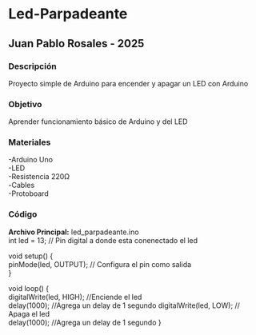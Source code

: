 # Led-Parpadeante
## Juan Pablo Rosales - 2025
### Descripción
Proyecto simple de Arduino para encender y apagar un LED con Arduino
### Objetivo
Aprender funcionamiento básico de Arduino y del LED
### Materiales
-Arduino Uno  
-LED  
-Resistencia 220Ω  
-Cables  
-Protoboard  
### Código
**Archivo Principal:** led_parpadeante.ino  
int led = 13;  // Pin digital a donde esta conenectado el led  
  
void setup() {  
  pinMode(led, OUTPUT);  // Configura el pin como salida  
}  
  
void loop() {  
  digitalWrite(led, HIGH); //Enciende el led  
  delay(1000);  //Agrega un delay de 1 segundo
  digitalWrite(led, LOW);  // Apaga el led  
  delay(1000);  //Agrega un delay de 1 segundo
}


